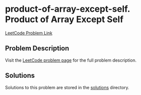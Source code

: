 # product-of-array-except-self. Product of Array Except Self

[LeetCode Problem Link](https://leetcode.com/problems/product_of_array_except_self/)

## Problem Description

Visit the [LeetCode problem page](https://leetcode.com/problems/product_of_array_except_self/) for the full problem description.

## Solutions

Solutions to this problem are stored in the [solutions](./solutions) directory.
